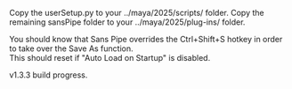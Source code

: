 Copy the userSetup.py to your ../maya/2025/scripts/ folder.
Copy the remaining sansPipe folder to your ../maya/2025/plug-ins/ folder.


You should know that Sans Pipe overrides the Ctrl+Shift+S hotkey in order to take over the Save As function.  
This should reset if "Auto Load on Startup" is disabled.

v1.3.3 build progress.